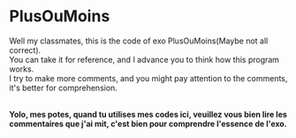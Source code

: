 # PlusOuMoins
Well my classmates, this is the code of exo PlusOuMoins(Maybe not all correct).<br/>
You can take it for reference, and I advance you to think how this program works.<br/>
I try to make more comments, and you might pay attention to the comments, it's better for comprehension.<br/>
<br/>

__Yolo, mes potes, quand tu utilises mes codes ici, veuillez vous bien lire les commentaires que j'ai mit, c'est
bien pour comprendre l'essence de l'exo.__

